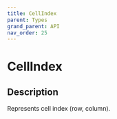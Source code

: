 ```yaml
---
title: CellIndex
parent: Types
grand_parent: API
nav_order: 25
---
```


# CellIndex

## Description

Represents cell index (row, column).
